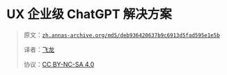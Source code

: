 # UX 企业级 ChatGPT 解决方案

> 原文：[`zh.annas-archive.org/md5/deb936420637b9c6913d5fad595e1e5b`](https://zh.annas-archive.org/md5/deb936420637b9c6913d5fad595e1e5b)
> 
> 译者：[飞龙](https://github.com/wizardforcel)
> 
> 协议：[CC BY-NC-SA 4.0](http://creativecommons.org/licenses/by-nc-sa/4.0/)
